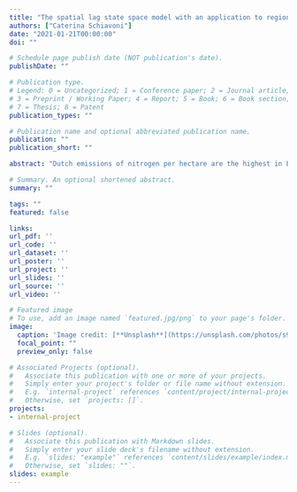 ```yaml
---
title: "The spatial lag state space model with an application to regional concentrations of $NO_2$ in the Netherlands"
authors: ["Caterina Schiavoni"]
date: "2021-01-21T00:00:00"
doi: ""

# Schedule page publish date (NOT publication's date).
publishDate: ""

# Publication type.
# Legend: 0 = Uncategorized; 1 = Conference paper; 2 = Journal article;
# 3 = Preprint / Working Paper; 4 = Report; 5 = Book; 6 = Book section;
# 7 = Thesis; 8 = Patent
publication_types: ""

# Publication name and optional abbreviated publication name.
publication: ""
publication_short: ""

abstract: "Dutch emissions of nitrogen per hectare are the highest in Europe. Up to 40% of these emissions are made of nitrogen dioxide ($NO_2$) and are due to combustion processes, with on-road vehicles being their primary contributors. $NO_2$ is a pollutant that is responsible for the creation of acid rains and of other secondary pollutants, and can be harmful for the respiratory system. As such, it is a pollutant of concern and modeling its concentration in the Netherlands (measured with satellite data) is of interest. The aim of this paper is to do so at the regional level, by means of a novel spatial lag state space model that takes into account the determinants of $NO_2$ concentration, such as economic activity and meteorological factors, but also the spatial spillovers of $NO_2$ that are due to its transportation by the wind. The model also has the flexibility of allowing for time-varying coefficients and is suited for simulating hypothetical scenarios."

# Summary. An optional shortened abstract.
summary: ""

tags: ""
featured: false

links:
url_pdf: ''
url_code: ''
url_dataset: ''
url_poster: ''
url_project: ''
url_slides: ''
url_source: ''
url_video: ''

# Featured image
# To use, add an image named `featured.jpg/png` to your page's folder. 
image:
  caption: 'Image credit: [**Unsplash**](https://unsplash.com/photos/s9CC2SKySJM)'
  focal_point: ""
  preview_only: false

# Associated Projects (optional).
#   Associate this publication with one or more of your projects.
#   Simply enter your project's folder or file name without extension.
#   E.g. `internal-project` references `content/project/internal-project/index.md`.
#   Otherwise, set `projects: []`.
projects:
- internal-project

# Slides (optional).
#   Associate this publication with Markdown slides.
#   Simply enter your slide deck's filename without extension.
#   E.g. `slides: "example"` references `content/slides/example/index.md`.
#   Otherwise, set `slides: ""`.
slides: example
---
```




